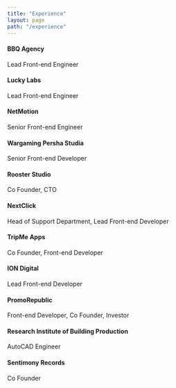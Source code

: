 ```yaml
---
title: "Experience"
layout: page
path: "/experience"
---
```


#### BBQ Agency
Lead Front-end Engineer

#### Lucky Labs
Lead Front-end Engineer

#### NetMotion
Senior Front-end Engineer

#### Wargaming Persha Studia
Senior Front-end Developer

#### Rooster Studio
Co Founder, CTO

#### NextClick
Head of Support Department, Lead Front-end Developer

#### TripMe Apps
Co Founder, Front-end Developer

#### ION Digital
Lead Front-end Developer

#### PromoRepublic
Front-end Developer, Co Founder, Investor

#### Research Institute of Building Production
AutoCAD Engineer

#### Sentimony Records
Co Founder
